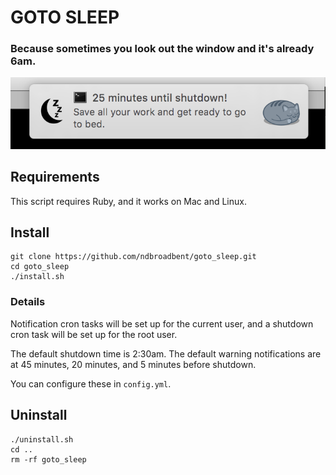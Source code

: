 # GOTO SLEEP

### Because sometimes you look out the window and it's already 6am.

![Notification Example](notification_example.png)

## Requirements

This script requires Ruby, and it works on Mac and Linux.

## Install

```
git clone https://github.com/ndbroadbent/goto_sleep.git
cd goto_sleep
./install.sh
```

### Details

Notification cron tasks will be set up for the current user,
and a shutdown cron task will be set up for the root user.

The default shutdown time is 2:30am. The default warning notifications are at 45 minutes, 20 minutes, and 5 minutes before shutdown.

You can configure these in `config.yml`.

## Uninstall

```
./uninstall.sh
cd ..
rm -rf goto_sleep
```
